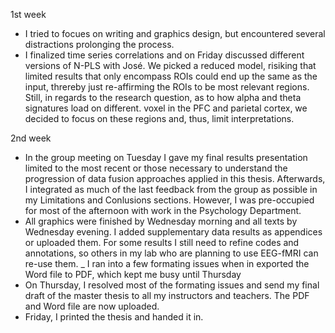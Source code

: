 1st week
- I tried to focues on writing and graphics design, but encountered several distractions prolonging the process.
- I finalized time series correlations and on Friday discussed different versions of N-PLS with José. We picked a reduced model,
risiking that limited results that only encompass ROIs could end up the same as the input, threreby just re-affirming the ROIs 
to be most relevant regions. Still, in regards to the research question, as to how alpha and theta signatures load on different.
voxel in the PFC and parietal cortex, we decided to focus on these regions and, thus, limit interpretations.

2nd week
- In the group meeting on Tuesday I gave my final results presentation limited to the most recent or those necessary to
understand the progression of data fusion approaches applied in this thesis. Afterwards, I integrated as much of the last
feedback from the group as possible in my Limitations and Conlusions sections. However, I was pre-occupied for most of the afternoon with work in the Psychology Department.
- All graphics were finished by Wednesday morning and all texts by Wednesday evening. I added supplementary data results as 
appendices or uploaded them. For some results I still need to refine codes and annotations, so others in my lab who are
planning to use EEG-fMRI can re-use them.
_ I ran into a few formating issues when in exported the Word file to PDF, which kept me busy until Thursday
- On Thursday, I resolved most of the formating issues and send my final draft of the master thesis to all my instructors and teachers. The PDF and Word file are now uploaded.
- Friday, I printed the thesis and handed it in.
